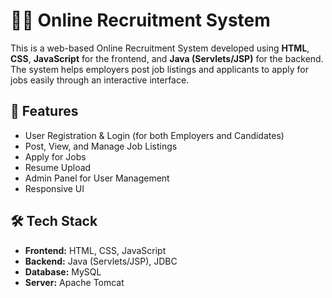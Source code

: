 # 🧑‍💼 Online Recruitment System

This is a web-based Online Recruitment System developed using **HTML**, **CSS**, **JavaScript** for the frontend, and **Java (Servlets/JSP)** for the backend. The system helps employers post job listings and applicants to apply for jobs easily through an interactive interface.

## 🚀 Features

- User Registration & Login (for both Employers and Candidates)
- Post, View, and Manage Job Listings
- Apply for Jobs
- Resume Upload
- Admin Panel for User Management
- Responsive UI

## 🛠️ Tech Stack

- **Frontend:** HTML, CSS, JavaScript
- **Backend:** Java (Servlets/JSP), JDBC
- **Database:** MySQL
- **Server:** Apache Tomcat



